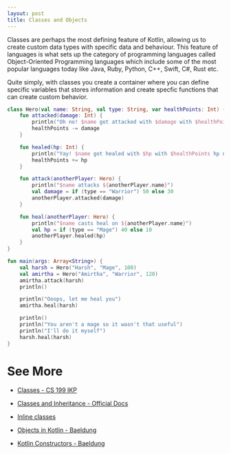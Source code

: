 ```yaml
---
layout: post
title: Classes and Objects
---
```


Classes are perhaps the most defining feature of Kotlin, allowing us to create custom data types with specific data and behaviour. This feature of languages is what sets up the category of programming languages called Object-Oriented Programming languages which include some of the most popular languages today like Java, Ruby, Python, C++, Swift, C#, Rust etc.

Quite simply, with classes you create a container where you can define specific variables that stores information and create specfic functions that can create custom behavior.

<!-- This is a heavy one, start with data container, then how to add functions, then what constructors are, then constructor short hand, dot notation, type inference-->

```kotlin
class Hero(val name: String, val type: String, var healthPoints: Int) {
    fun attacked(damage: Int) {
        println("Oh no! $name got attacked with $damage with $healthPoints hp left")
        healthPoints -= damage
    }

    fun healed(hp: Int) {
        println("Yay! $name got healed with $hp with $healthPoints hp now")
        healthPoints += hp
    }

    fun attack(anotherPlayer: Hero) {
        println("$name attacks ${anotherPlayer.name}")
        val damage = if (type == "Warrior") 50 else 30
        anotherPlayer.attacked(damage)
    }

    fun heal(anotherPlayer: Hero) {
        println("$name casts heal on ${anotherPlayer.name}")
        val hp = if (type == "Mage") 40 else 10
        anotherPlayer.healed(hp)
    }
}

fun main(args: Array<String>) {
    val harsh = Hero("Harsh", "Mage", 100)
    val amirtha = Hero("Amirtha", "Warrior", 120)
    amirtha.attack(harsh)
    println()

    println("Ooops, let me heal you")
    amirtha.heal(harsh)

    println()
    println("You aren't a mage so it wasn't that useful")
    println("I'll do it myself")
    harsh.heal(harsh)
}
```

# See More

* [Classes - CS 199 IKP](https://kotlin.cs.illinois.edu/lessons/classes/)

* [Classes and Inheritance - Official Docs](https://kotlinlang.org/docs/reference/classes.html)

* [Inline classes](https://kotlinlang.org/docs/reference/inline-classes.html)

* [Objects in Kotlin - Baeldung](https://www.baeldung.com/kotlin-objects)

* [Kotlin Constructors - Baeldung](https://www.baeldung.com/kotlin-constructors)
